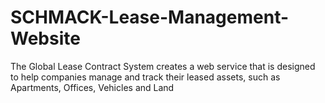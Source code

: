 # SCHMACK-Lease-Management-Website
 The Global Lease Contract System creates a web service that is designed to help companies manage and track their leased assets, such as Apartments, Offices, Vehicles and Land
